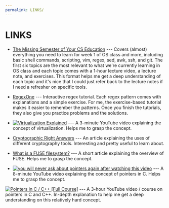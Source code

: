 ```yaml
---
permalink: LINKS/
---
```


# LINKS

* [The Missing Semester of Your CS Education](https://missing.csail.mit.edu/) --- Covers (almost) everything you need to learn for week 1 of OS class and more, including basic shell commands, scripting, vim, regex, sed, awk, ssh, and git. The first six topics are the most relevant to what we're currently learning in OS class and each topic comes with a 1-hour lecture video, a lecture note, and exercises. This format helps me get a deep understanding of each topic and it's nice that I could just refer back to the lecture notes if I need a refresher on specific tools.

* [RegexOne](https://regexone.com/) --- Interactive regex tutorial. Each regex pattern comes with explanations and a simple exercise. For me, the exercise-based tutorial makes it easier to remember the patterns. Once you finish the tutorials, they also give you practice problems and the solutions.

* [![Virtualization Explained](http://www.img.youtube.com/vi/FZR0rG3HKIk/0.jpg)](https://www.youtube.com/watch?v=FZR0rG3HKIk) --- A 3-minute YouTube video explaining the concept of virtualization. Helps me to grasp the concept.

* [Cryptographic Right Answers](https://www.latacora.com/blog/2018/04/03/cryptographic-right-answers/) --- An article explaining the uses of different cryptography tools. Interesting and pretty useful to learn about. 

* [What is a FUSE filesystem?](https://medium.com/@goamaral/fuse-filesystem-b44768f27aa2) --- A short article explaining the overview of FUSE. Helps me to grasp the concept.

* [![you will never ask about pointers again after watching this video](http://www.img.youtube.com/vi/2ybLD6_2gKM/0.jpg)](https://www.youtube.com/watch?v=2ybLD6_2gKM) --- A 8-minute YouTube video explaining the concept of pointers in C. Helps me to grasp the concept.

[![Pointers in C / C++ [Full Course]](http://www.img.youtube.com/vi/zuegQmMdy8M/0.jpg)](https://www.youtube.com/watch?v=zuegQmMdy8M) --- A 3-hour YouTube video / course on pointers in C and C++. In-depth explanation to help me get a deep understanding on this relatively hard concept.
